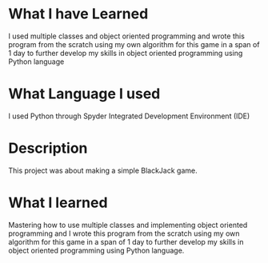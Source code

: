 # What I have Learned 
I used multiple classes and object oriented programming and wrote this program from the scratch using my own algorithm for this game in a span of 1 day to further develop my skills in object oriented programming using Python language
# What Language I used
I used Python through Spyder Integrated Development Environment (IDE)
# Description
This project was about making a simple BlackJack game.
# What I learned 
Mastering how to use multiple classes and implementing object oriented programming and I wrote this program from the scratch using my own algorithm for this game in a span of 1 day to further develop my skills in object oriented programming using Python language.
